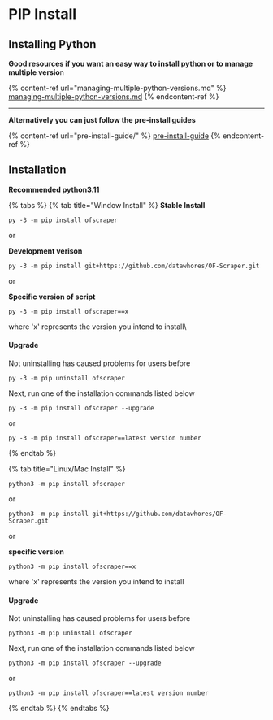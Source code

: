 # PIP Install

## Installing Python

**Good resources if you want an easy way to install python or to manage multiple versio**n

{% content-ref url="managing-multiple-python-versions.md" %}
[managing-multiple-python-versions.md](managing-multiple-python-versions.md)
{% endcontent-ref %}

***

**Alternatively you can just follow the pre-install guides**

{% content-ref url="pre-install-guide/" %}
[pre-install-guide](pre-install-guide/)
{% endcontent-ref %}



## Installation

**Recommended python3.11**

{% tabs %}
{% tab title="Window Install" %}
**Stable Install**

```
py -3 -m pip install ofscraper
```

or

**Development verison**

```
py -3 -m pip install git+https://github.com/datawhores/OF-Scraper.git 
```

or

**Specific version of script**

```
py -3 -m pip install ofscraper==x
```

where 'x' represents the version you intend to install\


#### Upgrade

Not uninstalling has caused problems for users before

```
py -3 -m pip uninstall ofscraper
```

Next, run one of the installation commands listed below

```
py -3 -m pip install ofscraper --upgrade
```

or

```
py -3 -m pip install ofscraper==latest version number
```
{% endtab %}

{% tab title="Linux/Mac Install" %}


```
python3 -m pip install ofscraper
```

or

```
python3 -m pip install git+https://github.com/datawhores/OF-Scraper.git 
```

or

**specific version**

```
python3 -m pip install ofscraper==x
```

where 'x' represents the version you intend to install

####

#### Upgrade

Not uninstalling has caused problems for users before

```
python3 -m pip uninstall ofscraper
```

Next, run one of the installation commands listed below

```
python3 -m pip install ofscraper --upgrade
```

or

```
python3 -m pip install ofscraper==latest version number
```
{% endtab %}
{% endtabs %}





####
